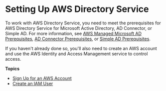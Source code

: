 # Setting Up AWS Directory Service<a name="setting_up"></a>

To work with AWS Directory Service, you need to meet the prerequisites for AWS Directory Service for Microsoft Active Directory, AD Connector, or Simple AD\. For more information, see [AWS Managed Microsoft AD Prerequisites](ms_ad_getting_started_prereqs.md), [AD Connector Prerequisites](prereq_connector.md), or [Simple AD Prerequisites](prereq_simple.md)\.

If you haven't already done so, you'll also need to create an AWS account and use the AWS Identity and Access Management service to control access\.

**Topics**
+ [Sign Up for an AWS Account](setting_up_aws_account.md)
+ [Create an IAM User](setting_up_create_iam_user.md)